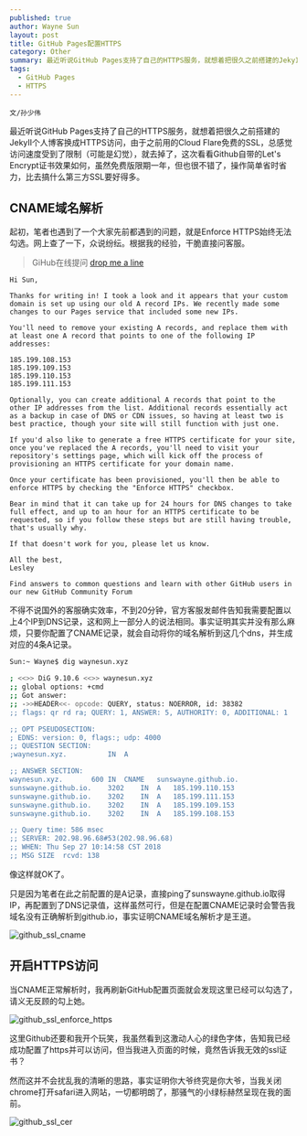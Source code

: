 ```yaml
---
published: true
author: Wayne Sun
layout: post
title: GitHub Pages配置HTTPS
category: Other
summary: 最近听说GitHub Pages支持了自己的HTTPS服务，就想着把很久之前搭建的JekyII个人博客换成HTTPS访问，由于之前用的Cloud Flare免费的SSL，总感觉访问速度受到了限制（可能是幻觉），就去掉了，这次看看Github自带的Let's Encrypt证书效果如何。
tags:
  - GitHub Pages
  - HTTPS
---
```


`文/孙少伟`

最近听说GitHub Pages支持了自己的HTTPS服务，就想着把很久之前搭建的JekyII个人博客换成HTTPS访问，由于之前用的Cloud Flare免费的SSL，总感觉访问速度受到了限制（可能是幻觉），就去掉了，这次看看Github自带的Let's Encrypt证书效果如何，虽然免费版限期一年，但也很不错了，操作简单省时省力，比去搞什么第三方SSL要好得多。

## CNAME域名解析 ##

起初，笔者也遇到了一个大家先前都遇到的问题，就是Enforce HTTPS始终无法勾选。网上查了一下，众说纷纭。根据我的经验，干脆直接问客服。 
> GiHub在线提问 <a href="https://github.com/contact" target="_blank">drop me a line</a>

	Hi Sun,

	Thanks for writing in! I took a look and it appears that your custom domain is set up using our old A record IPs. We recently made some changes to our Pages service that included some new IPs.

	You'll need to remove your existing A records, and replace them with at least one A record that points to one of the following IP addresses:

	185.199.108.153
	185.199.109.153
	185.199.110.153
	185.199.111.153

	Optionally, you can create additional A records that point to the other IP addresses from the list. Additional records essentially act as a backup in case of DNS or CDN issues, so having at least two is best practice, though your site will still function with just one.

	If you'd also like to generate a free HTTPS certificate for your site, once you've replaced the A records, you'll need to visit your repository's settings page, which will kick off the process of provisioning an HTTPS certificate for your domain name.

	Once your certificate has been provisioned, you'll then be able to enforce HTTPS by checking the "Enforce HTTPS" checkbox.

	Bear in mind that it can take up for 24 hours for DNS changes to take full effect, and up to an hour for an HTTPS certificate to be requested, so if you follow these steps but are still having trouble, that's usually why.

	If that doesn't work for you, please let us know.

	All the best, 
	Lesley

	Find answers to common questions and learn with other GitHub users in our new GitHub Community Forum

不得不说国外的客服确实效率，不到20分钟，官方客服发邮件告知我需要配置以上4个IP到DNS记录，这和网上一部分人的说法相同。事实证明其实并没有那么麻烦，只要你配置了CNAME记录，就会自动将你的域名解析到这几个dns，并生成对应的4条A记录。

``` bash
Sun:~ Wayne$ dig waynesun.xyz

; <<>> DiG 9.10.6 <<>> waynesun.xyz
;; global options: +cmd
;; Got answer:
;; ->>HEADER<<- opcode: QUERY, status: NOERROR, id: 38382
;; flags: qr rd ra; QUERY: 1, ANSWER: 5, AUTHORITY: 0, ADDITIONAL: 1

;; OPT PSEUDOSECTION:
; EDNS: version: 0, flags:; udp: 4000
;; QUESTION SECTION:
;waynesun.xyz.			IN	A

;; ANSWER SECTION:
waynesun.xyz.		600	IN	CNAME	sunswayne.github.io.
sunswayne.github.io.	3202	IN	A	185.199.110.153
sunswayne.github.io.	3202	IN	A	185.199.111.153
sunswayne.github.io.	3202	IN	A	185.199.109.153
sunswayne.github.io.	3202	IN	A	185.199.108.153

;; Query time: 586 msec
;; SERVER: 202.98.96.68#53(202.98.96.68)
;; WHEN: Thu Sep 27 10:14:58 CST 2018
;; MSG SIZE  rcvd: 138
```

像这样就OK了。

只是因为笔者在此之前配置的是A记录，直接ping了sunswayne.github.io取得IP，再配置到了DNS记录值，这样虽然可行，但是在配置CNAME记录时会警告我域名没有正确解析到github.io，事实证明CNAME域名解析才是王道。

![github_ssl_cname](https://i.loli.net/2018/09/27/5bac51ac4bd7b.png)

## 开启HTTPS访问 ##

当CNAME正常解析时，我再刷新GitHub配置页面就会发现这里已经可以勾选了，请义无反顾的勾上她。

![github_ssl_enforce_https](https://i.loli.net/2018/09/27/5bac62293e8dd.png)

这里Github还要和我开个玩笑，我虽然看到这激动人心的绿色字体，告知我已经成功配置了https并可以访问，但当我进入页面的时候，竟然告诉我无效的ssl证书？

然而这并不会扰乱我的清晰的思路，事实证明你大爷终究是你大爷，当我关闭chrome打开safari进入网站，一切都明朗了，那骚气的小绿标赫然呈现在我的面前。

![github_ssl_cer](https://i.loli.net/2018/09/27/5bac553b5c831.png)